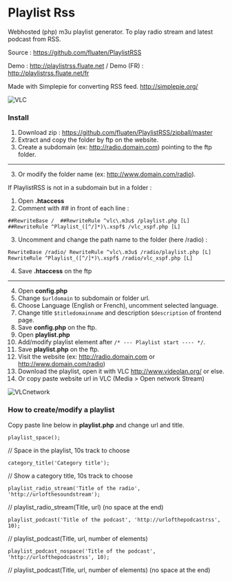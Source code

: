 # Playlist Rss

Webhosted (php) m3u playlist generator.
To play radio stream and latest podcast from RSS. 

Source : <https://github.com/fluaten/PlaylistRSS>

Demo : <http://playlistrss.fluate.net> / Demo (FR) : <http://playlistrss.fluate.net/fr>

Made with Simplepie for converting RSS feed. <http://simplepie.org/>

![VLC](http://playlistrss.fluate.net/img/rssplaylist.png)

### Install

 1. Download zip : <https://github.com/fluaten/PlaylistRSS/zipball/master>
 2. Extract and copy the folder by ftp on the website.
 3. Create a subdomain (ex: http://radio.domain.com) pointing to the ftp folder.
 ---
 3. Or modify the folder name (ex: http://www.domain.com/radio).
 
 If PlaylistRSS is not in a subdomain but in a folder :
 
 1. Open **.htaccess**
 2. Comment with ## in front of each line :
 
 ``##RewriteBase / 
 ##RewriteRule ^vlc\.m3u$ /playlist.php [L]
 ##RewriteRule ^Playlist_([^/]*)\.xspf$ /vlc_xspf.php [L]``
 
 3. Uncomment and change the path name to the folder (here /radio) :
 
 ``RewriteBase /radio/
 RewriteRule ^vlc\.m3u$ /radio/playlist.php [L]
 RewriteRule ^Playlist_([^/]*)\.xspf$ /radio/vlc_xspf.php [L]``
 
 4. Save **.htaccess** on the ftp
 ---
 4. Open **config.php**
 5. Change `$urldomain` to subdomain or folder url.
 6. Choose Language (English or French), uncomment selected language.
 7. Change title `$titledomainname` and description `$description` of frontend page.
 8. Save **config.php** on the ftp.
 9. Open **playlist.php**
 10. Add/modify playlist element after `/* --- Playlist start ---- */`.
 11. Save **playlist.php** on the ftp.
 12. Visit the website (ex: http://radio.domain.com or http://www.domain.com/radio)
 13. Download the playlist, open it with VLC http://www.videolan.org/ or else.	
 14. Or copy paste website url in VLC (Media > Open network Stream)

![VLCnetwork](http://playlistrss.fluate.net/img/networkstream.png) 


### How to create/modify a playlist

Copy paste line below in **playlist.php** and change url and title.

`playlist_space();`

// Space in the playlist, 10s track to choose

`category_title('Category title');`

// Show a category title, 10s track to choose

`playlist_radio_stream('Title of the radio', 'http://urlofthesoundstream');`

// playlist_radio_stream(Title, url) (no space at the end)

`playlist_podcast('Title of the podcast', 'http://urlofthepodcastrss', 10);`

// playlist_podcast(Title, url, number of elements)

`playlist_podcast_nospace('Title of the podcast', 'http://urlofthepodcastrss', 10);`

// playlist_podcast(Title, url, number of elements) (no space at the end)

